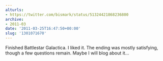 ```yaml
---
alturls:
- https://twitter.com/bismark/status/51324421868236800
archive:
- 2011-03
date: '2011-03-25T16:47:50+00:00'
slug: '1301071670'
---
```


Finished Battlestar Galactica. I liked it. The ending was mostly satisfying, though a few questions remain. Maybe I will blog about it...

